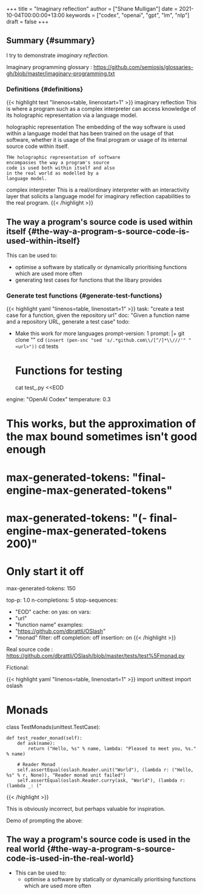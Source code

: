 +++
title = "Imaginary reflection"
author = ["Shane Mulligan"]
date = 2021-10-04T00:00:00+13:00
keywords = ["codex", "openai", "gpt", "lm", "nlp"]
draft = false
+++

## Summary {#summary}

I try to demonstrate _imaginary reflection_.

Imaginary programming glossary
: <https://github.com/semiosis/glossaries-gh/blob/master/imaginary-programming.txt>


### Definitions {#definitions}

{{< highlight text "linenos=table, linenostart=1" >}}
imaginary reflection
    This is where a program such as a complex
    interpreter can access knowledge of its
    holographic representation via a language
    model.

holographic representation
    The embedding of the way software is used
    within a language model that has been
    trained on the usage of that software,
    whether it is usage of the final program
    or usage of its internal source code
    within itself.

    THe holographic representation of software
    encompasses the way a program's source
    code is used both within itself and also
    in the real world as modelled by a
    language model.

complex interpreter
    This is a real/ordinary interpreter with
    an interactivity layer that solicits a
    language model for imaginary reflection
    capabilities to the real program.
{{< /highlight >}}


## The way a program's source code is used within itself {#the-way-a-program-s-source-code-is-used-within-itself}

This can be used to:

-   optimise a software by statically or dynamically prioritising functions which are used more often
-   generating test cases for functions that the libary provides


### Generate test functions {#generate-test-functions}

{{< highlight yaml "linenos=table, linenostart=1" >}}
task: "create a test case for a function, given the repository url"
doc: "Given a function name and a repository URL, generate a test case"
todo:
- Make this work for more languages
prompt-version: 1
prompt: |+
  git clone "<url>"
  cd `(insert (pen-snc "sed 's/.*github.com\\/[^/]*\\///'" "<url>"))`
  cd tests
  # Functions for testing <function name>
  cat test_<function name>.py <<EOD

engine: "OpenAI Codex"
temperature: 0.3

# This works, but the approximation of the max bound sometimes isn't good enough
# max-generated-tokens: "final-engine-max-generated-tokens"

# max-generated-tokens: "(- final-engine-max-generated-tokens 200)"

# Only start it off
max-generated-tokens: 150

top-p: 1.0
n-completions: 5
stop-sequences:
- "EOD"
cache: on
yas: on
vars:
- "url"
- "function name"
examples:
- "https://github.com/dbrattli/OSlash"
- "monad"
filter: off
completion: off
insertion: on
{{< /highlight >}}

Real source code
: <https://github.com/dbrattli/OSlash/blob/master/tests/test%5Fmonad.py>

Fictional:

{{< highlight yaml "linenos=table, linenostart=1" >}}
import unittest
import oslash

# Monads

class TestMonads(unittest.TestCase):

    def test_reader_monad(self):
        def ask(name):
            return ("Hello, %s" % name, lambda: "Pleased to meet you, %s." % name)

        # Reader Monad
        self.assertEqual(oslash.Reader.unit("World"), (lambda r: ("Hello, %s" % r, None)), "Reader monad unit failed")
        self.assertEqual(oslash.Reader.curry(ask, "World"), (lambda r: (lambda _: ("
{{< /highlight >}}

This is obviously incorrect, but perhaps
valuable for inspiration.

Demo of prompting the above:

<!-- Play on asciinema.com -->
<!-- <a title="asciinema recording" href="https://asciinema.org/a/lhVDv6T1j9Q8NVb8XFyuP4CsT" target="_blank"><img alt="asciinema recording" src="https://asciinema.org/a/lhVDv6T1j9Q8NVb8XFyuP4CsT.svg" /></a> -->
<!-- Play on the blog -->
<script src="https://asciinema.org/a/lhVDv6T1j9Q8NVb8XFyuP4CsT.js" id="asciicast-lhVDv6T1j9Q8NVb8XFyuP4CsT" async></script>


## The way a program's source code is used in the real world {#the-way-a-program-s-source-code-is-used-in-the-real-world}

-   This can be used to:
    -   optimise a software by statically or dynamically prioritising functions which are used more often